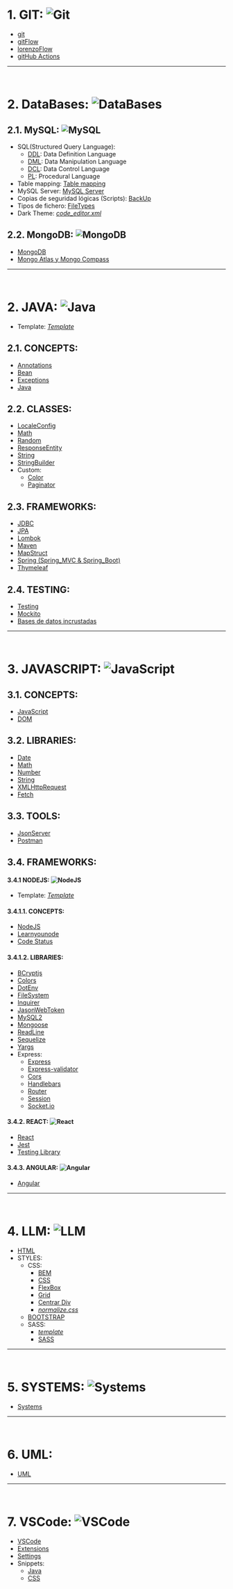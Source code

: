 # 1. GIT: ![Git](./_img/git.png)
- [git](./Git/git.md)
- [gitFlow](./Git/gitFlow.md)
- [lorenzoFlow](./Git/lorenzoFlow.md)
- [gitHub Actions](./Git/gitHubActions.md)
---
<br>

# 2. DataBases: ![DataBases](./_img/db.png)
## 2.1. MySQL: ![MySQL](./_img/mysql.png)
- SQL(Structured Query Language):
  - [DDL](./DataBases/MySQL/DDL.md): Data Definition Language
  - [DML](./DataBases/MySQL/DML.md): Data Manipulation Language
  - [DCL](./DataBases/MySQL/DCL.md): Data Control Language
  - [PL](./DataBases/MySQL/PL.md): Procedural Language
- Table mapping: [Table mapping](./DataBases/MySQL/table_mapping/table_mapping.md)
- MySQL Server: [MySQL Server](./DataBases/MySQL/MySQL_server.md)
- Copias de seguridad lógicas (Scripts): [BackUp](./DataBases/MySQL/BackUp.md)
- Tipos de fichero: [FileTypes](./DataBases/MySQL/fileTypes.pdf)
- Dark Theme: *[code_editor.xml](./DataBases/MySQL/code_editor.xml)*

## 2.2. MongoDB: ![MongoDB](./_img/mongo.png)
- [MongoDB](./DataBases/mongoDB/mongoDB.md)
- [Mongo Atlas y Mongo Compass](./DataBases/mongoDB/mongoAtlas+Compass.md)

---
<br>

# 2. JAVA: ![Java](./_img/java.png)
- Template: *[Template](./Java/_template)*
 ## 2.1. CONCEPTS:
 - [Annotations](./Java/concepts/Annotations.md)
 - [Bean](./Java/concepts/Bean.md)
 - [Exceptions](./Java/concepts/Exceptions.md)
 - [Java](./Java/concepts/Java.md)

 ## 2.2. CLASSES:
 - [LocaleConfig](./Java/classes/LocaleConfig.md)
 - [Math](./Java/classes/Math.md)
 - [Random](./Java/classes/Random.md)
 - [ResponseEntity](./Java/classes/ResponseEntity.md)
 - [String](./Java/classes/String.md)
 - [StringBuilder](./Java/classes/StringBuilder.md)
 - Custom:
   - [Color](./Java/classes/custom/Color.java)
   - [Paginator](./Java/classes/custom/Paginator.java)
   

 ## 2.3. FRAMEWORKS:
 - [JDBC](./Java/frameworks/JDBC.md)
 - [JPA](./Java/frameworks/JPA.md)
 - [Lombok](./Java/frameworks/Lombok.md)
 - [Maven](./Java/frameworks/Maven.md)
 - [MapStruct](./Java/frameworks/MapStruct.md)
 - [Spring (Spring_MVC & Spring_Boot)](./Java/frameworks/Spring.md)
 - [Thymeleaf](./Java/frameworks/Thymeleaf.md)

 ## 2.4. TESTING:
 - [Testing](./Java/testing/test.md)
 - [Mockito](./Java/testing/mockito.md)
 - [Bases de datos incrustadas](./Java/testing/embeddedDB.md)
---
<br>

# 3. JAVASCRIPT: ![JavaScript](./_img/js.png)
## 3.1. CONCEPTS:
- [JavaScript](./JavaScript/concepts/js.md)
- [DOM](./JavaScript/concepts/dom.md)

## 3.2. LIBRARIES:
- [Date](./JavaScript/libraries/Date.md)
- [Math](./JavaScript/libraries/Math.md)
- [Number](./JavaScript/libraries/Number.md)
- [String](./JavaScript/libraries/String.md)
- [XMLHttpRequest](./JavaScript/libraries/XMLHttpRequest.md)
- [Fetch](./JavaScript/libraries/Fetch.md)

## 3.3. TOOLS:
- [JsonServer](./JavaScript/tools/jsonServer.md)
- [Postman](./JavaScript/tools/postman.md)

## 3.4. FRAMEWORKS:
#### 3.4.1 NODEJS: ![NodeJS](./_img/node.png)
- Template: *[Template](./JavaScript/frameworks/NodeJS/_template)*

#### 3.4.1.1. CONCEPTS:
- [NodeJS](./JavaScript/frameworks/NodeJS/node.md)
- [Learnyounode](./JavaScript/frameworks/NodeJS/learnyounode.md)
- [Code Status](./JavaScript/frameworks/NodeJS/codeStatus.png)

#### 3.4.1.2. LIBRARIES:
- [BCryptjs](./JavaScript/frameworks/NodeJS/libraries/bcryptjs.md)
- [Colors](./JavaScript/frameworks/NodeJS/libraries/colors.md)
- [DotEnv](./JavaScript/frameworks/NodeJS/libraries/dotenv.md)
- [FileSystem](./JavaScript/frameworks/NodeJS/libraries/fileSystem.md)
- [Inquirer](./JavaScript/frameworks/NodeJS/libraries/inquirer.md)
- [JasonWebToken](./JavaScript/frameworks/NodeJS/libraries/jwt.md)
- [MySQL2](./JavaScript/frameworks/NodeJS/libraries/mysql2.md)
- [Mongoose](./JavaScript/frameworks/NodeJS/libraries/mongoose.md)
- [ReadLine](./JavaScript/frameworks/NodeJS/libraries/readline.md)
- [Sequelize](./JavaScript/frameworks/NodeJS/libraries/sequelize.md)
- [Yargs](./JavaScript/frameworks/NodeJS/libraries/yargs.md)
- Express:
  - [Express](./JavaScript/frameworks/NodeJS/libraries/express/express.md)
  - [Express-validator](./JavaScript/frameworks/NodeJS/libraries/express/express-validator.md)
  - [Cors](./JavaScript/frameworks/NodeJS/libraries/express/cors.md)
  - [Handlebars](./JavaScript/frameworks/NodeJS/libraries/express/handlebars.md)
  - [Router](./JavaScript/frameworks/NodeJS/libraries/express/router.md)
  - [Session](./JavaScript/frameworks/NodeJS/libraries/express/express-session.md)
  - [Socket.io](./JavaScript/frameworks/NodeJS/libraries/express/socket-io.md)

#### 3.4.2. REACT: ![React](./_img/react.png)
- [React](./React/react.md)
- [Jest](./React/jest.md)
- [Testing Library](./React/testingLibrary.md)

#### 3.4.3. ANGULAR: ![Angular](./_img/angular.png)
- [Angular](./JavaScript/frameworks/Angular/angular.md)
---
<br>

# 4. LLM: ![LLM](./_img/llm.png)
- [HTML](./LLM/HTML/html.md)
- STYLES: 
  - CSS:
    - [BEM](./LLM/STYLES/CSS/bem.md)
    - [CSS](./LLM/STYLES/CSS/css.md)
    - [FlexBox](./LLM/STYLES/CSS/flex.md)
    - [Grid](./LLM/STYLES/CSS/grid.md)
    - [Centrar Div](./LLM/STYLES/CSS/centrarDiv.md)
    - [*normalize.css*](./LLM/STYLES/CSS/normalize.css)
  - [BOOTSTRAP](./LLM/STYLES/BOOTSTRAP/bootstrap.md)
  - SASS:
    - [*template*](./LLM/STYLES/SASS/_template)
    - [SASS](./LLM/STYLES/SASS/sass.md)
---
<br>

# 5. SYSTEMS: ![Systems](./_img/systems.png)
- [Systems](https://github.com/RichardYusteDAW/asir/blob/master/README.md)
---
<br>

 # 6. UML:
 - [UML](./UML/uml.md)
---
<br>

# 7. VSCode: ![VSCode](./_img/vsc.png)
- [VSCode](./VSCode/VSCode.md)
- [Extensions](./VSCode/extensions.txt)
- [Settings](./VSCode/settings.json)
- Snippets:
  - [Java](./VSCode/snippets/java.json)
  - [CSS](./VSCode/snippets/css.json)